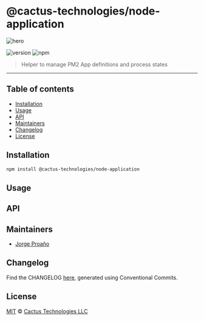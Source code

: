 # @cactus-technologies/node-application

![hero](https://raw.githubusercontent.com/CactusTechnologies/cactus-utilities/master/hero.png)

![version](https://img.shields.io/badge/version-4.1.1-green.svg)
![npm](https://img.shields.io/badge/npm-private-red.svg)

> Helper to manage PM2 App definitions and process states

---

## Table of contents

-   [Installation](#installation)
-   [Usage](#usage)
-   [API](#api)
-   [Maintainers](#maintainers)
-   [Changelog](#changelog)
-   [License](#license)

## Installation

```sh
npm install @cactus-technologies/node-application
```

## Usage

## API

## Maintainers

-   [Jorge Proaño](mailto:jorge@cactus.is)

## Changelog

Find the CHANGELOG [here](CHANGELOG.md), generated using Conventional Commits.

## License

[MIT](LICENSE) © [Cactus Technologies LLC](http://www.cactus.is)

